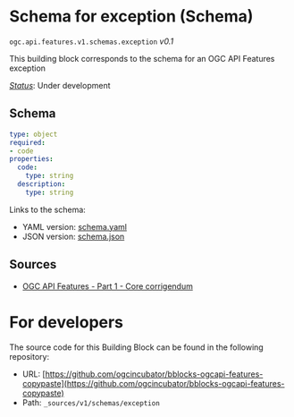 
# Schema for exception (Schema)

`ogc.api.features.v1.schemas.exception` *v0.1*

This building block corresponds to the schema for an OGC API Features exception

[*Status*](http://www.opengis.net/def/status): Under development

## Schema

```yaml
type: object
required:
- code
properties:
  code:
    type: string
  description:
    type: string

```

Links to the schema:

* YAML version: [schema.yaml](https://ogcincubator.github.io/bblocks-ogcapi-features-copypaste/build/annotated/api/features/v1/schemas/exception/schema.json)
* JSON version: [schema.json](https://ogcincubator.github.io/bblocks-ogcapi-features-copypaste/build/annotated/api/features/v1/schemas/exception/schema.yaml)

## Sources

* [OGC API Features - Part 1 - Core corrigendum](https://docs.ogc.org/is/17-069r4/17-069r4.html)

# For developers

The source code for this Building Block can be found in the following repository:

* URL: [https://github.com/ogcincubator/bblocks-ogcapi-features-copypaste](https://github.com/ogcincubator/bblocks-ogcapi-features-copypaste)
* Path: `_sources/v1/schemas/exception`

